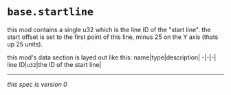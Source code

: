 # `base.startline`
this mod contains a single u32 which is the line ID of the "start line". the start offset is set to the first point of this line, minus 25 on the Y axis (thats up 25 units).

this mod's data section is layed out like this:
name|type|description|
-|-|-|
line ID|`u32`|the ID of the start line|
***
*this spec is version 0*
